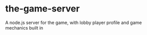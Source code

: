 # the-game-server
A node.js server for the game, with lobby player profile and game mechanics built in
